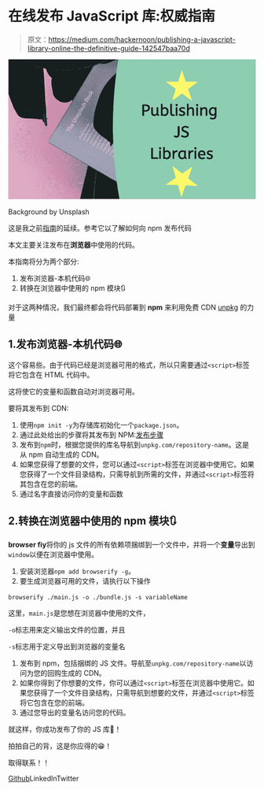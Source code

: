 # 在线发布 JavaScript 库:权威指南

> 原文：<https://medium.com/hackernoon/publishing-a-javascript-library-online-the-definitive-guide-142547baa70d>

![](img/65c70b70d4f7e6073948f78806c0b421.png)

Background by Unsplash

这是我之前[指南](https://hackernoon.com/converting-your-js-boiler-plate-into-npm-modules-the-definitive-guide-3dfa0f9f0a9c)的延续。参考它以了解如何向 npm 发布代码

本文主要关注发布在**浏览器**中使用的代码。

本指南将分为两个部分:

1.  发布浏览器-本机代码🌐
2.  转换在浏览器中使用的 npm 模块🔃

对于这两种情况，我们最终都会将代码部署到 **npm** 来利用免费 CDN [unpkg](http://unpkg.com) 的力量

## 1.发布浏览器-本机代码🌐

这个容易些。由于代码已经是浏览器可用的格式，所以只需要通过`<script>`标签将它包含在 HTML 代码中。

这将使它的变量和函数自动对浏览器可用。

要将其发布到 CDN:

1.  使用`npm init -y`为存储库初始化一个`package.json`。
2.  通过此处给出的步骤将其发布到 NPM:[发布步骤](https://hackernoon.com/converting-your-js-boiler-plate-into-npm-modules-the-definitive-guide-3dfa0f9f0a9c)
3.  发布到`npm`时，根据您提供的库名导航到`unpkg.com/repository-name`。这是从 npm 自动生成的 CDN。
4.  如果您获得了想要的文件，您可以通过`<script>`标签在浏览器中使用它。如果您获得了一个文件目录结构，只需导航到所需的文件，并通过`<script>`标签将其包含在您的前端。
5.  通过名字直接访问你的变量和函数

## 2.转换在浏览器中使用的 npm 模块🔃

**browser fiy**将你的 js 文件的所有依赖项捆绑到一个文件中，并将一个**变量**导出到`window`以便在浏览器中使用。

1.  安装浏览器`npm add browserify -g`。
2.  要生成浏览器可用的文件，请执行以下操作

`browserify ./main.js -o ./bundle.js -s variableName`

这里，`main.js`是您想在浏览器中使用的文件，

`-o`标志用来定义输出文件的位置，并且

`-s`标志用于定义导出到浏览器的变量名

1.  发布到 npm，包括捆绑的 JS 文件。导航至`unpkg.com/repository-name`以访问为您的回购生成的 CDN。
2.  如果你得到了你想要的文件，你可以通过`<script>`标签在浏览器中使用它。如果您获得了一个文件目录结构，只需导航到想要的文件，并通过`<script>`标签将它包含在您的前端。
3.  通过您导出的变量名访问您的代码。

就这样，你成功发布了你的 JS 库🎉！

拍拍自己的背，这是你应得的😁！

取得联系！！

[Github](https://www.github.com/akash-joshi)LinkedInTwitter
